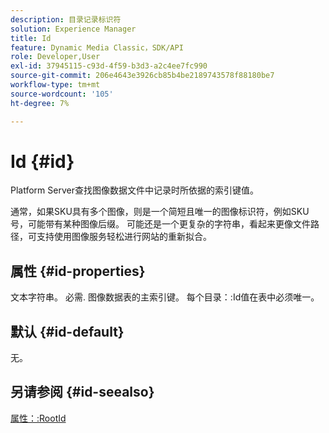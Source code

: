 ```yaml
---
description: 目录记录标识符
solution: Experience Manager
title: Id
feature: Dynamic Media Classic，SDK/API
role: Developer,User
exl-id: 37945115-c93d-4f59-b3d3-a2c4ee7fc990
source-git-commit: 206e4643e3926cb85b4be2189743578f88180be7
workflow-type: tm+mt
source-wordcount: '105'
ht-degree: 7%

---
```


# Id {#id}

Platform Server查找图像数据文件中记录时所依据的索引键值。

通常，如果SKU具有多个图像，则是一个简短且唯一的图像标识符，例如SKU号，可能带有某种图像后缀。 可能还是一个更复杂的字符串，看起来更像文件路径，可支持使用图像服务轻松进行网站的重新拟合。

## 属性 {#id-properties}

文本字符串。 必需. 图像数据表的主索引键。 每个目录：:Id值在表中必须唯一。

## 默认 {#id-default}

无。

## 另请参阅 {#id-seealso}

[属性：:RootId](/help/aem-is-ir-api/is-api/image-catalog/image-serving-api-ref/c-image-catalog-reference/c-attributes-reference/r-rootid.md)
